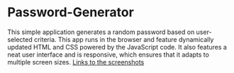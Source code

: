 # Password-Generator
This simple application generates a random password based on user-selected criteria. This app runs in the browser and feature dynamically updated HTML and CSS powered by the JavaScript code. It also features a neat user interface and is responsive, which ensures that it adapts to multiple screen sizes.
[Links to the screenshots](https://github.com/solomon-eke/Password-Generator/tree/master/screenshots)
